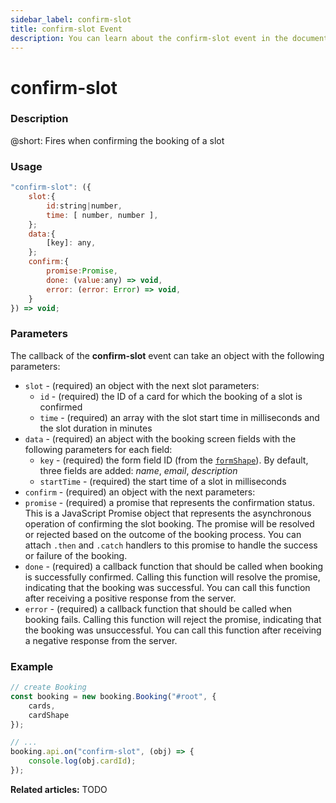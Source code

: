```yaml
---
sidebar_label: confirm-slot
title: confirm-slot Event
description: You can learn about the confirm-slot event in the documentation of the DHTMLX JavaScript Booking library. Browse developer guides and API reference, try out code examples and live demos, and download a free 30-day evaluation version of DHTMLX Booking.
---
```


# confirm-slot

### Description

@short: Fires when confirming the booking of a slot

### Usage

~~~jsx {}
"confirm-slot": ({
    slot:{
        id:string|number, 
        time: [ number, number ], 
    };
    data:{
        [key]: any, 
    };
    confirm:{
        promise:Promise,
        done: (value:any) => void,
        error: (error: Error) => void,
    }
}) => void;
~~~

### Parameters

The callback of the **confirm-slot** event can take an object with the following parameters:

- `slot` - (required) an object with the next slot parameters:
  - `id` - (required) the ID of a card for which the booking of a slot is confirmed
  - `time` - (required) an array with the slot start time in milliseconds and the slot duration in minutes
- `data` - (required) an abject with the booking screen fields with the following parameters for each field:
   - `key` - (required) the form field ID (from the [`formShape`](/api/config/booking-formshape)). By default, three fields are added: *name*, *email*, *description*
   - `startTime` - (required) the start time of a slot in milliseconds
- `confirm` - (required) an object with the next parameters:
 - `promise` -  (required) a promise that represents the confirmation status. This is a JavaScript Promise object that represents the asynchronous operation of confirming the slot booking. The promise will be resolved or rejected based on the outcome of the booking process. You can attach `.then` and `.catch` handlers to this promise to handle the success or failure of the booking.
 - `done` - (required) a callback function that should be called when booking is successfully confirmed. Calling this function will resolve the promise, indicating that the booking was successful. You can call this function after receiving a positive response from the server.
 - `error` - (required) a callback function that should be called when booking fails. Calling this function will reject the promise, indicating that the booking was unsuccessful. You can call this function after receiving a negative response from the server.

### Example

~~~jsx {7-10}
// create Booking
const booking = new booking.Booking("#root", {
	cards,
	cardShape
});

// ...
booking.api.on("confirm-slot", (obj) => {
	console.log(obj.cardId);
});
~~~

**Related articles:** TODO
